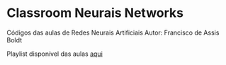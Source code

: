 # Classroom Neurais Networks

Códigos das aulas de Redes Neurais Artificiais
Autor: Francisco de Assis Boldt

Playlist disponível das aulas [aqui](https://www.youtube.com/playlist?list=PLDb15-rsiE-P1vUe9tVW0p7btGvTviR50) 


